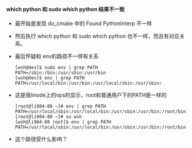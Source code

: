 ####  which python 和 sudo which python 结果不一致

* 最开始是发现 do_cmake 中的 Found PythonInterp 不一样

* 然后执行 which python 和 sudo which python 也不一样，而且有对应关系。

* 最后怀疑和 env的路径不一样有关系

      [wsh@dev]$ sudo env | grep PATH
      PATH=/sbin:/bin:/usr/sbin:/usr/bin
      [wsh@dev]$ env | grep PATH
      PATH=/usr/local/bin:/usr/bin:/usr/local/sbin:/usr/sbin:
      
 * 这是我linode上的vps的显示，root和普通用户下的PATH是一样的
 
       [root@li984-80 ~]# env | grep PATH
       PATH=/usr/local/sbin:/usr/local/bin:/usr/sbin:/usr/bin:/root/bin
       [root@li984-80 ~]# su wsh
       [wsh@li984-80 root]$ env | grep PATH
       PATH=/usr/local/sbin:/usr/local/bin:/usr/sbin:/usr/bin:/root/bin
  
  * 这个路径受什么影响？

